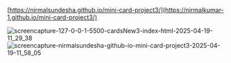 [https://nirmalsundesha.github.io/mini-card-project3/](https://nirmalkumar-1.github.io/mini-card-project3/)

![screencapture-127-0-0-1-5500-cardsNew3-index-html-2025-04-19-11_29_38](https://github.com/user-attachments/assets/c8518200-93eb-41c3-8de0-04d51b85a9f1)
![screencapture-nirmalsundesha-github-io-mini-card-project3-2025-04-19-11_58_05](https://github.com/user-attachments/assets/90ed5f8f-6256-455c-83c8-bc4d01aa952e)
